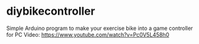 # diybikecontroller
Simple Arduino program to make your exercise bike into a game controller for PC
Video: https://www.youtube.com/watch?v=Pc0V5L458h0
